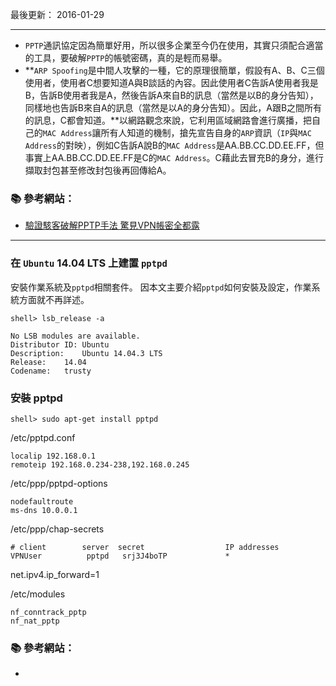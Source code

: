 最後更新： 2016-01-29                   

---

<a name="getstarted"></a>
- `PPTP`通訊協定因為簡單好用，所以很多企業至今仍在使用，其實只須配合適當的工具，要破解`PPTP`的帳號密碼，真的是輕而易舉。
- **`ARP Spoofing`是中間人攻擊的一種，它的原理很簡單，假設有A、B、C三個使用者，使用者C想要知道A與B談話的內容。因此使用者C告訴A使用者我是B，告訴B使用者我是A，然後告訴A來自B的訊息（當然是以B的身分告知），同樣地也告訴B來自A的訊息（當然是以A的身分告知）。因此，A跟B之間所有的訊息，C都會知道。**以網路觀念來說，它利用區域網路會進行廣播，把自己的`MAC Address`讓所有人知道的機制，搶先宣告自身的`ARP`資訊（`IP`與`MAC Address`的對映），例如C告訴A說B的`MAC Address`是AA.BB.CC.DD.EE.FF，但事實上AA.BB.CC.DD.EE.FF是C的`MAC Address`。C藉此去冒充B的身分，進行擷取封包甚至修改封包後再回傳給A。 

### :books: 參考網站： 
- [驗證駭客破解PPTP手法 驚見VPN帳密全都露](http://www.netadmin.com.tw/article_content.aspx?sn=1601040003)

---

### 在 `Ubuntu` 14.04 LTS 上建置 `pptpd`

安裝作業系統及`pptpd`相關套件。
因本文主要介紹`pptpd`如何安裝及設定，作業系統方面就不再詳述。

```console
shell> lsb_release -a
```
```
No LSB modules are available.
Distributor ID:	Ubuntu
Description:	Ubuntu 14.04.3 LTS
Release:	14.04
Codename:	trusty
```

### 安裝 pptpd 
```console
shell> sudo apt-get install pptpd
```

/etc/pptpd.conf

```
localip 192.168.0.1
remoteip 192.168.0.234-238,192.168.0.245
```

/etc/ppp/pptpd-options

```
nodefaultroute
ms-dns 10.0.0.1
```

/etc/ppp/chap-secrets

```
# client        server  secret                  IP addresses
VPNUser          pptpd   srj3J4boTP             *
```


net.ipv4.ip_forward=1


/etc/modules

```
nf_conntrack_pptp
nf_nat_pptp
```

### :books: 參考網站：
-